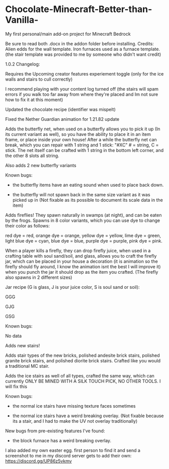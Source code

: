 # Chocolate-Minecraft-Better-than-Vanilla-
My first personal/main add-on project for Minecraft Bedrock

Be sure to read both .docx in the addon folder before installing.
Credits: Alien edds for the wall template. Iron furnaces used as a furnace template. (the stair template was provided to me by someone who didn't want credit)

1.0.2 Changelog:

Requires the Upcoming creator features experiement toggle (only for the ice walls and stairs to cull correctly)

I recommend playing with your content log turned off (the stairs will spam errors if you walk too far away from where they're placed and Im not sure how to fix it at this moment)

Updated the chocolate recipe (identifier was mispelt)

Fixed the Nether Guardian animation for 1.21.82 update

Adds the butterfly net, when used on a butterfly allows you to pick it up (In its current variant as well), so you have the ability to place it in an item frame, or place inside your own house! After a while the butterfly net can break, which you can repair with 1 string and 1 stick: "#XC" # = string, C = stick. The net itself can be crafted with 1 string in the bottom left corner, and the other 8 slots all string. 

Also adds 2 new butterfly variants

Known bugs:

 - the butterfly items have an eating sound when used to place back down.

 - the butterfly will not spawn back in the same size variant as it was picked up in (Not fixable as its possible to document its scale data in the item)

Adds fireflies! They spawn naturally in swamps (at night), and can be eaten by the frogs. Spawns in 8 color variants, which you can use dye to change their color as follows:

red dye = red, orange dye = orange, yellow dye = yellow, lime dye = green, light blue dye = cyan, blue dye = blue, purple dye = purple, pink dye = pink. 

When a player kills a firefly, they can drop firefly juice, when used in a crafting table with soul sand/soil, and glass, allows you to craft the firefly jar, which can be placed in your house a decoration (it is animation so the firefly should fly around, I know the animation isnt the best I will improve it) when you punch the jar it should drop as the item you crafted. (The firefly also spawns in 2 different sizes)

Jar recipe (G is glass, J is your juice color, S is soul sand or soil): 

GGG

GJG

GSG

Known bugs:

No data

Adds new stairs! 

Adds stair types of the new bricks, polished andesite brick stairs, polished granite brick stairs, and polished diorite brick stairs. Crafted like you would a traditional MC stair.

Adds the ice stairs as well of all types, crafted the same way, which can currently ONLY BE MINED WITH A SILK TOUCH PICK, NO OTHER TOOLS. I will fix this 

Known bugs:

- the normal ice stairs have missing texture faces sometimes

- the normal ice stairs have a weird breaking overlay. (Not fixable because its a stair, and I had to make the UV not overlay traditionally)

New bugs from pre-existing features I've found:

- the block furnace has a weird breaking overlay.

I also added my own easter egg. first person to find it and send a screenshot to me in my discord server gets to add their own:
https://discord.gg/UP86z5vkmv 
